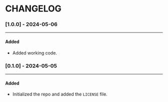 # CHANGELOG
### [1.0.0] - 2024-05-06
---
#### Added
- Added working code.

### [0.1.0] - 2024-05-05
---
#### Added
- Initialized the repo and added the `LICENSE` file.

